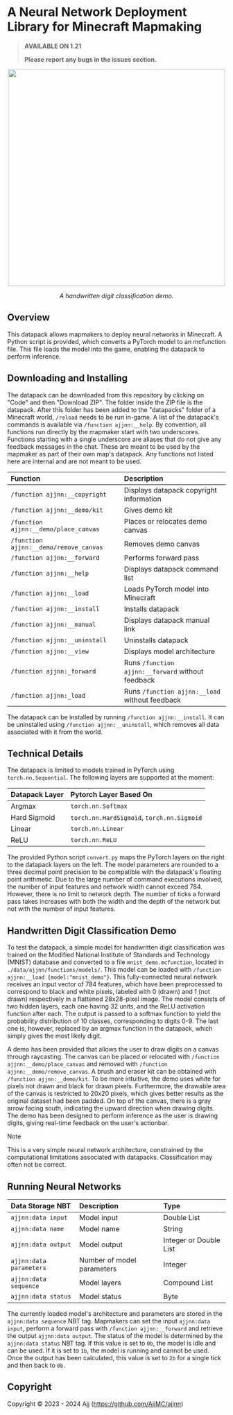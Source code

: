 # A Neural Network Deployment Library for Minecraft Mapmaking

> **AVAILABLE ON 1.21**
>
> **Please report any bugs in the issues section.**

<p align = "center">
  <img src="repo/mnist.gif" width="500">
</p>

<p align = "center">
  <i>A handwritten digit classification demo.</i>
</p>

## Overview

This datapack allows mapmakers to deploy neural networks in Minecraft. A Python script is provided, which converts a PyTorch model to an mcfunction file. This file loads the model into the game, enabling the datapack to perform inference.

## Downloading and Installing

The datapack can be downloaded from this repository by clicking on "Code" and then "Download ZIP". The folder inside the ZIP file is the datapack. After this folder has been added to the "datapacks" folder of a Minecraft world, ``/reload`` needs to be run in-game. A list of the datapack's commands is available via ``/function ajjnn:__help``. By convention, all functions run directly by the mapmaker start with two underscores. Functions starting with a single underscore are aliases that do not give any feedback messages in the chat. These are meant to be used by the mapmaker as part of their own map's datapack. Any functions not listed here are internal and are not meant to be used.

| Function                                 | Description                                          |
|:-----------------------------------------|:-----------------------------------------------------|
| ``/function ajjnn:__copyright``          | Displays datapack copyright information              |
| ``/function ajjnn:__demo/kit``           | Gives demo kit                                       |
| ``/function ajjnn:__demo/place_canvas``  | Places or relocates demo canvas                      |
| ``/function ajjnn:__demo/remove_canvas`` | Removes demo canvas                                  |
| ``/function ajjnn:__forward``            | Performs forward pass                                |
| ``/function ajjnn:__help``               | Displays datapack command list                       |
| ``/function ajjnn:__load``               | Loads PyTorch model into Minecraft                   |
| ``/function ajjnn:__install``            | Installs datapack                                    |
| ``/function ajjnn:__manual``             | Displays datapack manual link                        |
| ``/function ajjnn:__uninstall``          | Uninstalls datapack                                  |
| ``/function ajjnn:__view``               | Displays model architecture                          |
| ``/function ajjnn:_forward``             | Runs ``/function ajjnn:__forward`` without feedback  |
| ``/function ajjnn:_load``                | Runs ``/function ajjnn:__load`` without feedback     |

The datapack can be installed by running ``/function ajjnn:__install``. It can be uninstalled using ``/function ajjnn:__uninstall``, which removes all data associated with it from the world.

## Technical Details

The datapack is limited to models trained in PyTorch using ``torch.nn.Sequential``. The following layers are supported at the moment:

| Datapack Layer | Pytorch Layer Based On                         |
|:---------------|:-----------------------------------------------|
| Argmax         | ``torch.nn.Softmax``                           |
| Hard Sigmoid   | ``torch.nn.HardSigmoid``, ``torch.nn.Sigmoid`` |
| Linear         | ``torch.nn.Linear``                            |
| ReLU           | ``torch.nn.ReLU``                              |

The provided Python script ``convert.py`` maps the PyTorch layers on the right to the datapack layers on the left. The model parameters are rounded to a three decimal point precision to be compatible with the datapack's floating point arithmetic. Due to the large number of command executions involved, the number of input features and network width cannot exceed 784. However, there is no limit to network depth. The number of ticks a forward pass takes increases with both the width and the depth of the network but not with the number of input features.

## Handwritten Digit Classification Demo

To test the datapack, a simple model for handwritten digit classification was trained on the Modified National Institute of Standards and Technology (MNIST) database and converted to a file ``mnist_demo.mcfunction``, located in ``./data/ajjnn/functions/models/``. This model can be loaded with ``/function ajjnn:__load {model:"mnist_demo"}``. This fully-connected neural network receives an input vector of 784 features, which have been preprocessed to correspond to black and white pixels, labeled with 0 (drawn) and 1 (not drawn) respectively in a flattened 28x28-pixel image. The model consists of two hidden layers, each one having 32 units, and the ReLU activation function after each. The output is passed to a softmax function to yield the probability distribution of 10 classes, corresponding to digits 0-9. The last one is, however, replaced by an argmax function in the datapack, which simply gives the most likely digit.

A demo has been provided that allows the user to draw digits on a canvas through raycasting. The canvas can be placed or relocated with ``/function ajjnn:__demo/place_canvas`` and removed with ``/function ajjnn:__demo/remove_canvas``. A brush and eraser kit can be obtained with ``/function ajjnn:__demo/kit``. To be more intuitive, the demo uses white for pixels not drawn and black for drawn pixels. Furthermore, the drawable area of the canvas is restricted to 20x20 pixels, which gives better results as the original dataset had been padded. On top of the canvas, there is a gray arrow facing south, indicating the upward direction when drawing digits. The demo has been designed to perform inference as the user is drawing digits, giving real-time feedback on the user's actionbar.

> [!NOTE]
> This is a very simple neural network architecture, constrained by the computational limitations associated with datapacks. Classification may often not be correct.

## Running Neural Networks

| Data Storage NBT        | Description                | Type                   |
|:------------------------|:---------------------------|:-----------------------|
| ``ajjnn:data input``      | Model input                | Double List            |
| ``ajjnn:data name``       | Model name                 | String                 |
| ``ajjnn:data output``     | Model output               | Integer or Double List |
| ``ajjnn:data parameters`` | Number of model parameters | Integer                |
| ``ajjnn:data sequence``   | Model layers               | Compound List          |
| ``ajjnn:data status``     | Model status               | Byte                   |

The currently loaded model's architecture and parameters are stored in the ``ajjnn:data sequence`` NBT tag. Mapmakers can set the input ``ajjnn:data input``, perform a forward pass with ``/function ajjnn:__forward`` and retrieve the output ``ajjnn:data output``. The status of the model is determined by the ``ajjnn:data status`` NBT tag. If this value is set to ``0b``, the model is idle and can be used. If it is set to ``1b``, the model is running and cannot be used. Once the output has been calculated, this value is set to ``2b`` for a single tick and then back to ``0b``.

## Copyright

Copyright © 2023 - 2024 Ajj (https://github.com/AjjMC/ajjnn)

